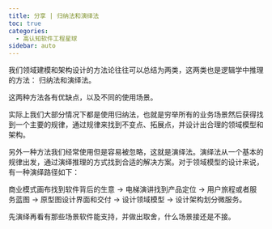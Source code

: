 ```yaml
---
title: 分享 | 归纳法和演绎法
toc: true
categories: 
  - 高认知软件工程星球
sidebar: auto
---
```


我们领域建模和架构设计的方法论往往可以总结为两类，这两类也是逻辑学中推理的方法： 归纳法和演绎法。

这两种方法各有优缺点，以及不同的使用场景。

实际上我们大部分情况下都是使用归纳法，也就是穷举所有的业务场景然后获得找到一个主要的规律，通过规律来找到不变点、拓展点，并设计出合理的领域模型和架构。

另外一种方法我们经常使用但是容易被忽略，这就是演绎法。演绎法从一个基本的规律出发，通过演绎推理的方式找到合适的解决方案。对于领域模型的设计来说，有一种演绎路径如下：

商业模式画布找到软件背后的生意 → 电梯演讲找到产品定位  → 用户旅程或者服务蓝图 → 原型图设计界面和交付 → 设计领域模型 → 设计架构划分微服务。

先演绎再看有那些场景软件能支持，并做出取舍，什么场景接还是不接。

